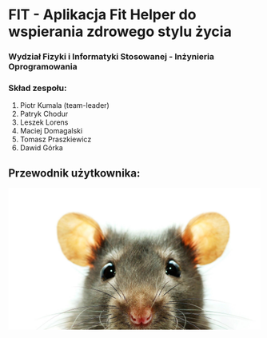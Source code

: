 # FIT - Aplikacja Fit Helper do wspierania zdrowego stylu życia
### Wydział Fizyki i Informatyki Stosowanej - Inżynieria Oprogramowania
### Skład zespołu:
1. Piotr Kumala (team-leader)
1. Patryk Chodur
1. Leszek Lorens
1. Maciej Domagalski
1. Tomasz Praszkiewicz
1. Dawid Górka



## Przewodnik użytkownika:
![](assets/whiteRatto.jpg)